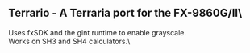 ## Terrario - A Terraria port for the FX-9860G/II\
Uses fxSDK and the gint runtime to enable grayscale.\
Works on SH3 and SH4 calculators.\